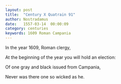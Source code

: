 ```yaml
---
layout: post
title:  "Century X Quatrain 91"
author: Nostradamus
date:   1557-03-14  00:00:09
category: centuries
keywords: 1609 Roman Campania
---
```

In the year 1609, Roman clergy, 

At the beginning of the year you will hold an election: 

Of one gray and black issued from Campania, 

Never was there one so wicked as he.